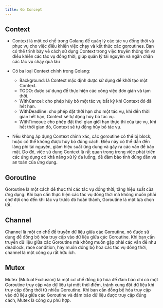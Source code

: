 ```yaml
---
title: Go Concept
---
```


## Context

- Context là một cơ chế trong Golang để quản lý các tác vụ đồng thời và phục vụ cho việc điều khiển việc chạy và kết thúc các goroutines. Bạn có thể trình bày về cách sử dụng Context trong việc truyền thông tin và điều khiển các tác vụ đồng thời, giúp quản lý tài nguyên và ngăn chặn các tác vụ chạy quá lâu

- Có ba loại Context chính trong Golang:

  - Background: là Context mặc định được sử dụng để khởi tạo một Context.
  - TODO: được sử dụng để thực hiện các công việc đơn giản và tạm thời.
  - WithCancel: cho phép hủy bỏ một tác vụ bất kỳ khi Context đó đã hết hạn.
  - WithDeadline: cho phép đặt thời hạn cho một tác vụ, khi đến thời gian hết hạn, Context sẽ tự động hủy bỏ tác vụ.
  - WithTimeout: cho phép đặt thời gian giới hạn thực thi của tác vụ, khi hết thời gian đó, Context sẽ tự động hủy bỏ tác vụ.

- Nếu không áp dụng Context chính xác, các goroutine có thể bị block, hoặc có thể không được hủy bỏ đúng cách. Điều này có thể dẫn đến lãng phí tài nguyên, giảm hiệu suất ứng dụng và gây ra các vấn đề bảo mật. Do đó, việc sử dụng Context là rất quan trọng trong việc phát triển các ứng dụng có khả năng xử lý đa luồng, để đảm bảo tính đúng đắn và an toàn của ứng dụng.

## Goroutine

Goroutine là một cách để thực thi các tác vụ đồng thời, tăng hiệu suất của ứng dụng. Khi bạn cần thực hiện các tác vụ đồng thời mà không muốn phải chờ đợi cho đến khi tác vụ trước đó hoàn thành, Goroutine là một lựa chọn tốt.

## Channel

Channel là một cơ chế để truyền dữ liệu giữa các Goroutine, nó được sử dụng để đồng bộ hóa truy cập vào dữ liệu giữa các Goroutine. Khi bạn cần truyền dữ liệu giữa các Goroutine mà không muốn gặp phải các vấn đề như deadlock, race condition, hay muốn đồng bộ hóa các tác vụ đồng thời, channel là một công cụ rất hữu ích.

## Mutex

Mutex (Mutual Exclusion) là một cơ chế đồng bộ hóa để đảm bảo chỉ có một Goroutine truy cập vào dữ liệu tại một thời điểm, tránh xung đột dữ liệu khi truy cập đồng thời từ nhiều Goroutine. Khi bạn cần đồng bộ hóa truy cập vào dữ liệu giữa các Goroutine và đảm bảo dữ liệu được truy cập đúng cách, Mutex là công cụ phù hợp.
